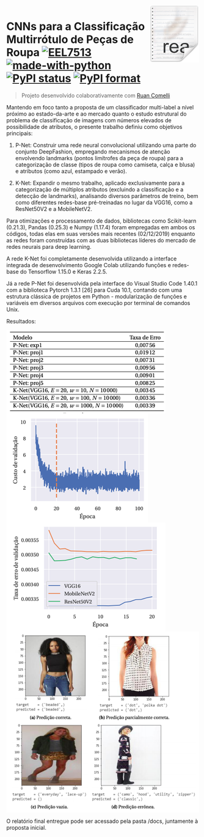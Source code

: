 <img src="img/icon.png" align="right" />

# CNNs  para a Classificação Multirrótulo de Peças de Roupa [![EEL7513](https://cdn.rawgit.com/sindresorhus/awesome/d7305f38d29fed78fa85652e3a63e154dd8e8829/media/badge.svg)](https://geltro.ufsc.br/files/2016/07/EEL7514-T%C3%B3pico-Avan%C3%A7ado-em-Processamento-de-Sinais.pdf) [![made-with-python](https://img.shields.io/badge/Made%20with-Python-1f425f.svg)](https://www.python.org/) [![PyPI status](https://img.shields.io/pypi/status/ansicolortags.svg)](https://defend.wikileaks.org/donate/) [![PyPI format](https://img.shields.io/pypi/format/ansicolortags.svg)](https://drive.google.com/drive/folders/1U__8deYCj6fFf4255wSSm4RKl7oYQslK)



> Projeto desenvolvido colaborativamente com [Ruan Comelli](https://github.com/ruancomelli)


Mantendo em foco tanto a proposta de um classificador multi-label a nível próximo
ao estado-da-arte e ao mercado quanto o estudo estrutural do problema de classificação de
imagens com números elevados de possibilidade de atributos, o presente trabalho definiu
como objetivos principais:

1. P-Net: Construir uma rede neural convolucional utilizando uma parte do conjunto DeepFashion, empregando
mecanismos de atenção envolvendo landmarks (pontos limítrofes da peça de roupa)
para a categorização de classe (tipos de roupa como camiseta, calça e blusa) e atributos
(como azul, estampado e verão). 


2. K-Net: Expandir o mesmo trabalho, aplicado exclusivamente para a categorização de múltiplos atributos (excluindo a classificação e a detecção de landmarks), analisando diversos parâmetros de treino, bem como diferentes redes-base pré-treinadas no lugar da
VGG16, como a ResNet50V2 e a MobileNetV2.


Para otimizações e processamento de dados, bibliotecas como Scikit-learn (0.21.3),
Pandas (0.25.3) e Numpy (1.17.4) foram empregadas em ambos os códigos, todas elas em
suas versões mais recentes (02/12/2019) enquanto as redes foram construídas com as duas
bibliotecas líderes do mercado de redes neurais para deep learning.

A rede K-Net foi completamente desenvolvida utilizando a interface integrada
de desenvolvimento Google Colab utilizando funções e redes-base do Tensorflow 1.15.0 e
Keras 2.2.5.

Já a rede P-Net foi desenvolvida pela interface do Visual Studio Code 1.40.1 com a
biblioteca Pytorch 1.3.1 [26] para Cuda 10.1, contando com uma estrutura clássica de projetos
em Python - modularização de funções e variáveis em diversos arquivos com execução por
terminal de comandos Unix.

Resultados:

<img src="img/errate.png" align="center" />
<img src="img/epochs.png" align="center" />
<img src="img/nets.png" align="center" />
<img src="img/predict.png" align="center" />

O relatório final entregue pode ser acessado pela pasta /docs, juntamente à proposta inicial.